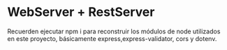 # WebServer + RestServer

Recuerden ejecutar npm i para reconstruir los módulos de node utilizados en este proyecto, básicamente express,express-validator, cors y dotenv.

